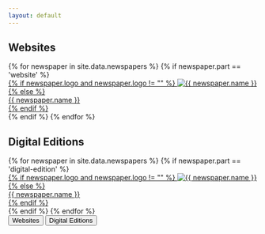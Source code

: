 ```yaml
---
layout: default
---
```

<div class="news-container">
  <div class="news-section" id="websites">
    <h2 class="section-title">Websites</h2>
    <div class="container">
      {% for newspaper in site.data.newspapers %}
        {% if newspaper.part == 'website' %}
          <a href="{{ newspaper.url }}" target="_blank" rel="noopener noreferrer" class="tile-link">
            <div class="tile">
              {% if newspaper.logo and newspaper.logo != "" %}
                <img src="{{ newspaper.logo }}" alt="{{ newspaper.name }}" class="logo">
              {% else %}
                <div class="newspaper-name">{{ newspaper.name }}</div>
              {% endif %}
            </div>
          </a>
        {% endif %}
      {% endfor %}
    </div>
  </div>

  <div class="news-section" id="digital-editions">
    <h2 class="section-title">Digital Editions</h2>
    <div class="container">
      {% for newspaper in site.data.newspapers %}
        {% if newspaper.part == 'digital-edition' %}
          <a href="{{ newspaper.url }}" target="_blank" rel="noopener noreferrer" class="tile-link">
            <div class="tile">
              {% if newspaper.logo and newspaper.logo != "" %}
                <img src="{{ newspaper.logo }}" alt="{{ newspaper.name }}" class="logo">
              {% else %}
                <div class="newspaper-name">{{ newspaper.name }}</div>
              {% endif %}
            </div>
          </a>
        {% endif %}
      {% endfor %}
    </div>
  </div>
</div>

<div class="tabs">
  <button class="tab-btn active" data-target="websites">Websites</button>
  <button class="tab-btn" data-target="digital-editions">Digital Editions</button>
</div>